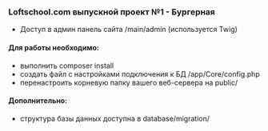 ### Loftschool.com выпускной проект №1 - Бургерная

- Доступ в админ панель сайта /main/admin (используется Twig)
#### Для работы необходимо:
- выполнить composer install
- создать файл с настройками подключения к БД /app/Core/config.php
- перенастроить корневую папку вашего веб-сервера на public/
#### Дополнительно:
- cтруктура базы данных доступна в database/migration/
